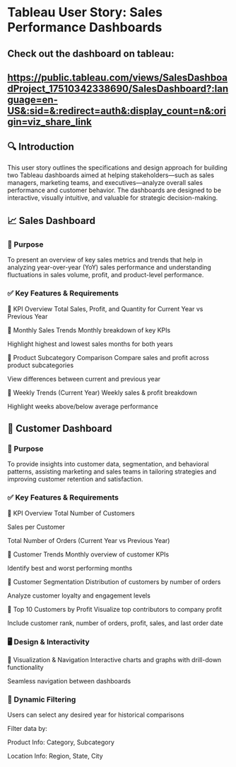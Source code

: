 # Tableau User Story: Sales Performance Dashboards 

## Check out the dashboard on tableau:
## https://public.tableau.com/views/SalesDashboadProject_17510342338690/SalesDashboard?:language=en-US&:sid=&:redirect=auth&:display_count=n&:origin=viz_share_link

## 🔍 Introduction
This user story outlines the specifications and design approach for building two Tableau dashboards aimed at helping stakeholders—such as sales managers, marketing teams, and executives—analyze overall sales performance and customer behavior. The dashboards are designed to be interactive, visually intuitive, and valuable for strategic decision-making.

## 📈 Sales Dashboard
### 🎯 Purpose
To present an overview of key sales metrics and trends that help in analyzing year-over-year (YoY) sales performance and understanding fluctuations in sales volume, profit, and product-level performance.

### ✅ Key Features & Requirements
🔹 KPI Overview
Total Sales, Profit, and Quantity for Current Year vs Previous Year

🔹 Monthly Sales Trends
Monthly breakdown of key KPIs

Highlight highest and lowest sales months for both years

🔹 Product Subcategory Comparison
Compare sales and profit across product subcategories

View differences between current and previous year

🔹 Weekly Trends (Current Year)
Weekly sales & profit breakdown

Highlight weeks above/below average performance

## 👥 Customer Dashboard
### 🎯 Purpose
To provide insights into customer data, segmentation, and behavioral patterns, assisting marketing and sales teams in tailoring strategies and improving customer retention and satisfaction.

### ✅ Key Features & Requirements
🔹 KPI Overview
Total Number of Customers

Sales per Customer

Total Number of Orders (Current Year vs Previous Year)

🔹 Customer Trends
Monthly overview of customer KPIs

Identify best and worst performing months

🔹 Customer Segmentation
Distribution of customers by number of orders

Analyze customer loyalty and engagement levels

🔹 Top 10 Customers by Profit
Visualize top contributors to company profit

Include customer rank, number of orders, profit, sales, and last order date

### 🖥️ Design & Interactivity
🔧 Visualization & Navigation
Interactive charts and graphs with drill-down functionality

Seamless navigation between dashboards

### 🔄 Dynamic Filtering
Users can select any desired year for historical comparisons

Filter data by:

Product Info: Category, Subcategory

Location Info: Region, State, City

